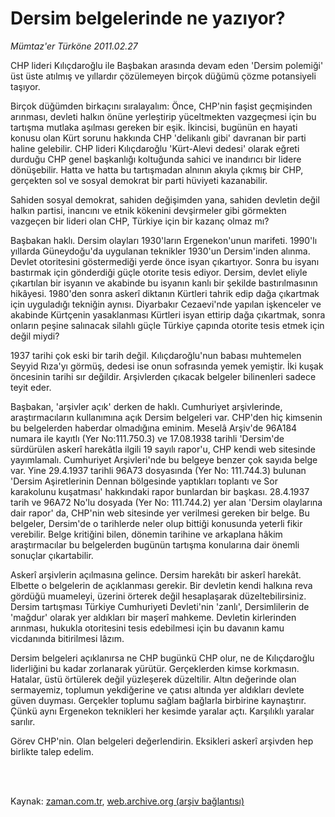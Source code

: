 # Dersim belgelerinde ne yazıyor?

*Mümtaz'er Türköne 2011.02.27*

<td class="columnist-detail">
<p>CHP lideri Kılıçdaroğlu ile Başbakan arasında devam eden 'Dersim polemiği' üst üste atılmış ve yıllardır çözülemeyen birçok düğümü çözme potansiyeli taşıyor.</p>
<p>
<div id="haberMetinDiv">
<p>Birçok düğümden birkaçını sıralayalım: Önce, CHP'nin faşist geçmişinden arınması, devleti halkın önüne yerleştirip yüceltmekten vazgeçmesi için bu tartışma mutlaka aşılması gereken bir eşik. İkincisi, bugünün en hayati konusu olan Kürt sorunu hakkında CHP 'delikanlı gibi' davranan bir parti haline gelebilir. CHP lideri Kılıçdaroğlu 'Kürt-Alevi dedesi' olarak eğreti durduğu CHP genel başkanlığı koltuğunda sahici ve inandırıcı bir lidere dönüşebilir. Hatta ve hatta bu tartışmadan alnının akıyla çıkmış bir CHP, gerçekten sol ve sosyal demokrat bir parti hüviyeti kazanabilir.
<p>Sahiden sosyal demokrat, sahiden değişimden yana, sahiden devletin değil halkın partisi, inancını ve etnik kökenini devşirmeler gibi görmekten vazgeçen bir lideri olan CHP, Türkiye için bir kazanç olmaz mı?
<p>Başbakan haklı. Dersim olayları 1930'ların Ergenekon'unun marifeti. 1990'lı yıllarda Güneydoğu'da uygulanan teknikler 1930'un Dersim'inden alınma. Devlet otoritesini göstermediği yerde önce isyan çıkartıyor. Sonra bu isyanı bastırmak için gönderdiği güçle otorite tesis ediyor. Dersim, devlet eliyle çıkartılan bir isyanın ve akabinde bu isyanın kanlı bir şekilde bastırılmasının hikâyesi. 1980'den sonra askerî diktanın Kürtleri tahrik edip dağa çıkartmak için uyguladığı tekniğin aynısı. Diyarbakır Cezaevi'nde yapılan işkenceler ve akabinde Kürtçenin yasaklanması Kürtleri isyan ettirip dağa çıkartmak, sonra onların peşine salınacak silahlı güçle Türkiye çapında otorite tesis etmek için değil miydi?
<p>1937 tarihi çok eski bir tarih değil. Kılıçdaroğlu'nun babası muhtemelen Seyyid Rıza'yı görmüş, dedesi ise onun sofrasında yemek yemiştir. İki kuşak öncesinin tarihi sır değildir. Arşivlerden çıkacak belgeler bilinenleri sadece teyit eder.
<p>Başbakan, 'arşivler açık' derken de haklı. Cumhuriyet arşivlerinde, araştırmacıların kullanımına açık Dersim belgeleri var. CHP'den hiç kimsenin bu belgelerden haberdar olmadığına eminim. Meselâ Arşiv'de 96A184 numara ile kayıtlı (Yer No:111.750.3) ve 17.08.1938 tarihli 'Dersim'de sürdürülen askerî harekâtla ilgili 19 sayılı rapor'u, CHP kendi web sitesinde yayımlamalı. Cumhuriyet Arşivleri'nde bu belgeye benzer çok sayıda belge var. Yine 29.4.1937 tarihli 96A73 dosyasında (Yer No: 111.744.3) bulunan 'Dersim Aşiretlerinin Dennan bölgesinde yaptıkları toplantı ve Sor karakolunu kuşatması' hakkındaki rapor bunlardan bir başkası. 28.4.1937 tarih ve 96A72 No'lu dosyada (Yer No: 111.744.2) yer alan 'Dersim olaylarına dair rapor' da, CHP'nin web sitesinde yer verilmesi gereken bir belge. Bu belgeler, Dersim'de o tarihlerde neler olup bittiği konusunda yeterli fikir verebilir. Belge kritiğini bilen, dönemin tarihine ve arkaplana hâkim araştırmacılar bu belgelerden bugünün tartışma konularına dair önemli sonuçlar çıkartabilir.
<p>Askerî arşivlerin açılmasına gelince. Dersim harekâtı bir askerî harekât. Elbette o belgelerin de açıklanması gerekir. Bir devletin kendi halkına reva gördüğü muameleyi, üzerini örterek değil hesaplaşarak düzeltebilirsiniz. Dersim tartışması Türkiye Cumhuriyeti Devleti'nin 'zanlı', Dersimlilerin de 'mağdur' olarak yer aldıkları bir maşerî mahkeme. Devletin kirlerinden arınması, hukukla otoritesini tesis edebilmesi için bu davanın kamu vicdanında bitirilmesi lâzım.
<p>Dersim belgeleri açıklanırsa ne CHP bugünkü CHP olur, ne de Kılıçdaroğlu liderliğini bu kadar zorlanarak yürütür. Gerçeklerden kimse korkmasın. Hatalar, üstü örtülerek değil yüzleşerek düzeltilir. Altın değerinde olan sermayemiz, toplumun yekdiğerine ve çatısı altında yer aldıkları devlete güven duyması. Gerçekler toplumu sağlam bağlarla birbirine kaynaştırır. Çünkü aynı Ergenekon teknikleri her kesimde yaralar açtı. Karşılıklı yaralar sarılır.
<p>Görev CHP'nin. Olan belgeleri değerlendirin. Eksikleri askerî arşivden hep birlikte talep edelim. </p></p></p></p></p></p></p></p></div>
</p>


<p><br>
		 </br></p></td>

Kaynak: [zaman.com.tr](http://zaman.com.tr/yazar.do?yazino=1099688), [web.archive.org (arşiv bağlantısı)](http://web.archive.org/web/20110304225626/http://zaman.com.tr:80/yazar.do?yazino=1099688)

